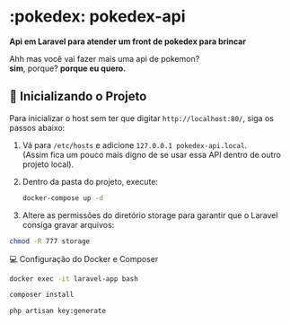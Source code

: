 # :pokedex: **pokedex-api**

**Api em Laravel para atender um front de pokedex para brincar**

Ahh mas você vai fazer mais uma api de pokemon?  
**sim**, porque? **porque eu quero.**

## :rocket: **Inicializando o Projeto**

Para inicializar o host sem ter que digitar `http://localhost:80/`, siga os passos abaixo:

1. Vá para `/etc/hosts` e adicione `127.0.0.1 pokedex-api.local`.  
   (Assim fica um pouco mais digno de se usar essa API dentro de outro projeto local).
   
2. Dentro da pasta do projeto, execute:

   ```bash
   docker-compose up -d

3. Altere as permissões do diretório storage para garantir que o Laravel consiga gravar arquivos:

```bash
chmod -R 777 storage
```

:computer: Configuração do Docker e Composer

```bash
docker exec -it laravel-app bash

composer install

php artisan key:generate
```

